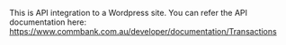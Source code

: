 This is API integration to a Wordpress site. 
You can refer the API documentation here: https://www.commbank.com.au/developer/documentation/Transactions
